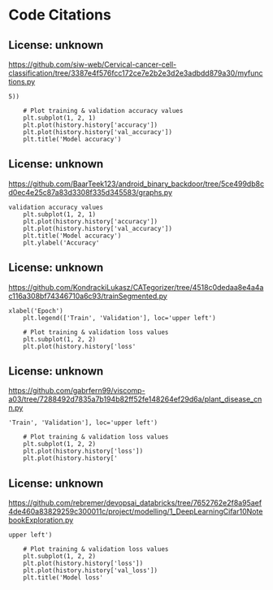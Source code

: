 # Code Citations

## License: unknown
https://github.com/siw-web/Cervical-cancer-cell-classification/tree/3387e4f576fcc172ce7e2b2e3d2e3adbdd879a30/myfunctions.py

```
5))

    # Plot training & validation accuracy values
    plt.subplot(1, 2, 1)
    plt.plot(history.history['accuracy'])
    plt.plot(history.history['val_accuracy'])
    plt.title('Model accuracy')
```


## License: unknown
https://github.com/BaarTeek123/android_binary_backdoor/tree/5ce499db8cd0ec4e25c87a83d3308f335d345583/graphs.py

```
validation accuracy values
    plt.subplot(1, 2, 1)
    plt.plot(history.history['accuracy'])
    plt.plot(history.history['val_accuracy'])
    plt.title('Model accuracy')
    plt.ylabel('Accuracy'
```


## License: unknown
https://github.com/KondrackiLukasz/CATegorizer/tree/4518c0dedaa8e4a4ac116a308bf74346710a6c93/trainSegmented.py

```
xlabel('Epoch')
    plt.legend(['Train', 'Validation'], loc='upper left')

    # Plot training & validation loss values
    plt.subplot(1, 2, 2)
    plt.plot(history.history['loss'
```


## License: unknown
https://github.com/gabrfern99/viscomp-a03/tree/7288492d7835a7b194b82ff52fe148264ef29d6a/plant_disease_cnn.py

```
'Train', 'Validation'], loc='upper left')

    # Plot training & validation loss values
    plt.subplot(1, 2, 2)
    plt.plot(history.history['loss'])
    plt.plot(history.history['
```


## License: unknown
https://github.com/rebremer/devopsai_databricks/tree/7652762e2f8a95aef4de460a83829259c300011c/project/modelling/1_DeepLearningCifar10NotebookExploration.py

```
upper left')

    # Plot training & validation loss values
    plt.subplot(1, 2, 2)
    plt.plot(history.history['loss'])
    plt.plot(history.history['val_loss'])
    plt.title('Model loss'
```

